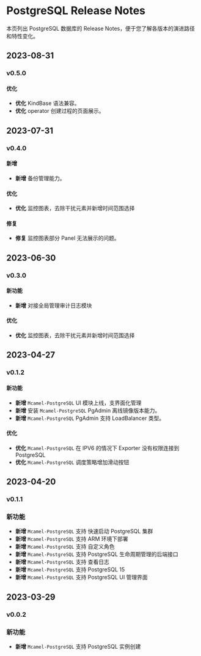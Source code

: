# PostgreSQL Release Notes

本页列出 PostgreSQL 数据库的 Release Notes，便于您了解各版本的演进路径和特性变化。

## 2023-08-31

### v0.5.0

#### 优化

- **优化** KindBase 语法兼容。
- **优化** operator 创建过程的页面展示。 

## 2023-07-31

### v0.4.0

#### 新增

- **新增** 备份管理能力。

#### 优化

- **优化** 监控图表，去除干扰元素并新增时间范围选择

#### 修复

- **修复** 监控图表部分 Panel 无法展示的问题。

## 2023-06-30

### v0.3.0

#### 新功能

- **新增** 对接全局管理审计日志模块

#### 优化

- **优化** 监控图表，去除干扰元素并新增时间范围选择

## 2023-04-27

### v0.1.2

#### 新功能

- **新增** `Mcamel-PostgreSQL` UI 模块上线，支界面化管理
- **新增** 安装 `Mcamel-PostgreSQL` PgAdmin 离线镜像版本能力。
- **新增** `Mcamel-PostgreSQL` PgAdmin 支持 LoadBalancer 类型。

#### 优化

- **优化** `Mcamel-PostgreSQL` 在 IPV6 的情况下 Exporter 没有权限连接到 PostgreSQL
- **优化** `Mcamel-PostgreSQL` 调度策略增加滑动按钮

## 2023-04-20

### v0.1.1

### 新功能

- **新增** `Mcamel-PostgreSQL` 支持 快速启动 PostgreSQL 集群
- **新增** `Mcamel-PostgreSQL` 支持 ARM 环境下部署
- **新增** `Mcamel-PostgreSQL` 支持 自定义角色
- **新增** `Mcamel-PostgreSQL` 支持 PostgreSQL 生命周期管理的后端接口
- **新增** `Mcamel-PostgreSQL` 支持 查看日志
- **新增** `Mcamel-PostgreSQL` 支持 PostgreSQL 15
- **新增** `Mcamel-PostgreSQL` 支持 PostgreSQL UI 管理界面

## 2023-03-29

### v0.0.2

### 新功能

- **新增** `Mcamel-PostgreSQL` 支持 PostgreSQL 实例创建
